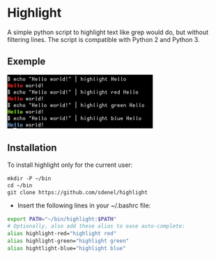 # Highlight

A simple python script to highlight text like grep would do, but without filtering lines. The script is compatible with Python 2 and Python 3.

## Exemple

![AN example of using highlight](screenshot.png)

## Installation

To install highlight only for the current user:
```console
mkdir -P ~/bin
cd ~/bin
git clone https://github.com/sdenel/highlight
```

* Insert the following lines in your ~/.bashrc file:
```bash
export PATH="~/bin/highlight:$PATH"
# Optionally, also add these alias to ease auto-complete:
alias highlight-red="highlight red"
alias highlight-green="highlight green"
alias hightlight-blue="highlight blue"
```